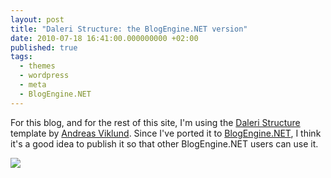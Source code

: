 ```yaml
---
layout: post
title: "Daleri Structure: the BlogEngine.NET version"
date: 2010-07-18 16:41:00.000000000 +02:00
published: true
tags:
  - themes
  - wordpress
  - meta
  - BlogEngine.NET
---
```


For this blog, and for the rest of this site, I'm using the
<a href="http://andreasviklund.com/templates/daleri-structure/">Daleri
Structure</a> template by <a href="http://andreasviklund.com/">Andreas
Viklund</a>. Since I've ported it to
<a href="http://www.dotnetblogengine.net/">BlogEngine.NET</a>, I think it's a
good idea to publish it so that other BlogEngine.NET users can use it.

<img src="{{ site.baseurl }}/assets/2010/daleri-structure.png" />
